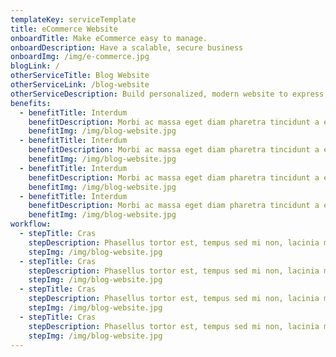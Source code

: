 ```yaml
---
templateKey: serviceTemplate
title: eCommerce Website
onboardTitle: Make eCommerce easy to manage.
onboardDescription: Have a scalable, secure business
onboardImg: /img/e-commerce.jpg
blogLink: /
otherServiceTitle: Blog Website
otherServiceLink: /blog-website
otherServiceDescription: Build personalized, modern website to express personal brand
benefits:
  - benefitTitle: Interdum
    benefitDescription: Morbi ac massa eget diam pharetra tincidunt a eu velit.
    benefitImg: /img/blog-website.jpg
  - benefitTitle: Interdum
    benefitDescription: Morbi ac massa eget diam pharetra tincidunt a eu velit.
    benefitImg: /img/blog-website.jpg
  - benefitTitle: Interdum
    benefitDescription: Morbi ac massa eget diam pharetra tincidunt a eu velit.
    benefitImg: /img/blog-website.jpg
  - benefitTitle: Interdum
    benefitDescription: Morbi ac massa eget diam pharetra tincidunt a eu velit.
    benefitImg: /img/blog-website.jpg
workflow:
  - stepTitle: Cras
    stepDescription: Phasellus tortor est, tempus sed mi non, lacinia maximus ligula.
    stepImg: /img/blog-website.jpg
  - stepTitle: Cras
    stepDescription: Phasellus tortor est, tempus sed mi non, lacinia maximus ligula.
    stepImg: /img/blog-website.jpg
  - stepTitle: Cras
    stepDescription: Phasellus tortor est, tempus sed mi non, lacinia maximus ligula.
    stepImg: /img/blog-website.jpg
  - stepTitle: Cras
    stepDescription: Phasellus tortor est, tempus sed mi non, lacinia maximus ligula.
    stepImg: /img/blog-website.jpg
---
```

